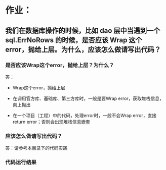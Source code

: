 # 作业：

## 我们在数据库操作的时候，比如 dao 层中当遇到一个 sql.ErrNoRows 的时候，是否应该 Wrap 这个 error，抛给上层。为什么，应该怎么做请写出代码？

### 是否应该Wrap这个error，抛给上层？为什么？

答：

- Wrap这个error，抛给上层

- 在调用官方库、基础库、第三方库时，一般是要Wrap error，获取堆栈信息，向上抛出
- 在一个项目（工程）中的代码，处理error时，一般不会Wrap error，直接return error；否则会出现堆栈信息嵌套

### 应该怎么做请写出代码？

答：请参考本目录下的代码实践

### 代码运行结果

